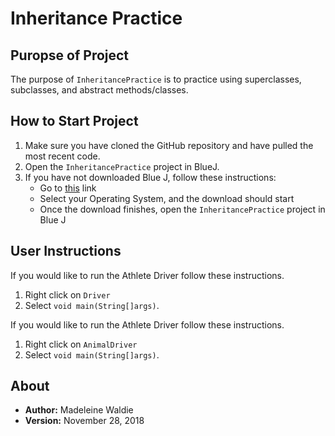 # Inheritance Practice

## Puropse of Project

The purpose of `InheritancePractice` is to practice using superclasses, subclasses, and abstract methods/classes.

## How to Start Project

1. Make sure you have cloned the GitHub repository and have pulled the most recent code.
2. Open the `InheritancePractice` project in BlueJ.
3. If you have not downloaded Blue J, follow these instructions:
    * Go to [this](https://www.bluej.org) link
    * Select your Operating System, and the download should start
    * Once the download finishes, open the `InheritancePractice` project in Blue J

## User Instructions

If you would like to run the Athlete Driver follow these instructions.

1. Right click on `Driver`
2. Select `void main(String[]args)`.

If you would like to run the Athlete Driver follow these instructions.

1. Right click on `AnimalDriver`
2. Select `void main(String[]args)`.

## About

* **Author:** Madeleine Waldie
* **Version:** November 28, 2018
